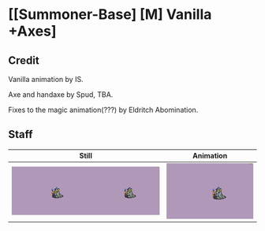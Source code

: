 # [\[Summoner-Base\] \[M\] Vanilla +Axes]

## Credit

Vanilla animation by IS.

Axe and handaxe by Spud, TBA.

Fixes to the magic animation(???) by Eldritch Abomination.
	
## Staff

| Still | Animation |
| :---: | :-------: |
| ![Staff still](./Staff_000.png) | ![Staff animation](./Staff.gif) |
